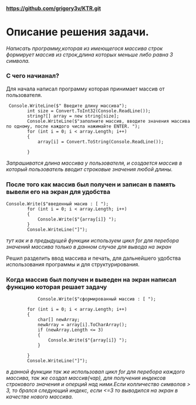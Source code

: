 #### __https://github.com/grigory3v/KTR.git__

# Описание решения задачи. 

*Написать программу,которая из имеющегося массива 
строк формирует массив из строк,длина которых меньше либо равна 3 символа.*

### С чего начианал? 

Для начала написал программу которая принимает массив от пользователя.

     Console.WriteLine($" Введите длину массива");
            int size = Convert.ToInt32(Console.ReadLine());
            string?[] array = new string[size];
            Console.WriteLine($"заполните массив, вводите значения массива по одному, после каждого числа нажимайте ENTER. ");
            for (int i = 0; i < array.Length; i++)
            {
                array[i] = Convert.ToString(Console.ReadLine());

            }

*Запрашиватся длина массива у пользователя, и создается массив в который пользователь вводит строковые значения любой длины.*

### После того как массив был получен и записан в память вывели его на экран для удобства


    Console.Write($"введенный масив : [ ");
            for (int i = 0; i < array.Length; i++)
            {
                Console.Write($"{array[i]} ");
            }
            Console.WriteLine("]");
        
*тут как и в предыдущей функции используем цикл for для перебора значений массива только в данном случае для вывода на экран*

Решил разделить ввод массива  и печать, для дальнейшего удобства использования программы и для структурирования.

### Когда массив был получен и выведен на экран написал функцию которая решает задачу


                Console.Write($"сформированный массив : [ ");

            for (int i = 0; i < array.Length; i++)
            {
                char[] newArray;
                newArray = array[i].ToCharArray();
                if (newArray.Length <= 3)
                {
                    Console.Write($"{array[i]} ");
                }

            }
            Console.WriteLine("]");

*в данной функции так же использовал цикл for для перебора каждого массива, так же создал массив(чар), для получения индексов строкового значения и оперций над ними.Если колличество символов > 3, то брался следующий индекс, если <=3 то выводился на экран в качестве нового массива.*

